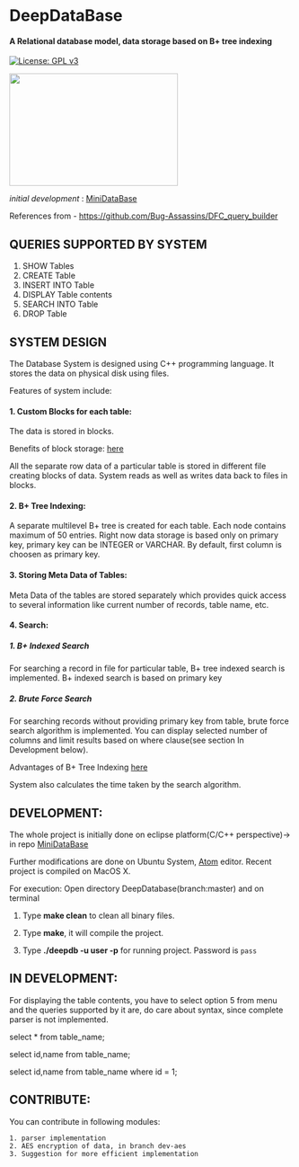 # DeepDataBase

#### A Relational database model, data storage based on B+ tree indexing

[![License: GPL v3](https://img.shields.io/badge/License-GPLv3-blue.svg)](https://www.gnu.org/licenses/gpl-3.0)

<img src="https://github.com/msdeep14/DeepDataBase/blob/master/images/deepdb.png" width="300" height="200" />

*initial development* : [MiniDataBase](https://github.com/msdeep14/MiniDataBase)

References from - https://github.com/Bug-Assassins/DFC_query_builder

## QUERIES SUPPORTED BY SYSTEM
1. SHOW Tables
2. CREATE Table
3. INSERT INTO Table
4. DISPLAY Table contents
5. SEARCH INTO Table
6. DROP Table


## SYSTEM DESIGN
The Database System is designed using C++ programming language.
It stores the data on physical disk using files.

Features of system include:

#### 1. Custom Blocks for each table:
The data is stored in blocks.  

Benefits of block storage: [here](https://en.wikipedia.org/wiki/Block_(data_storage))

All the separate row data of a particular table is stored in different file creating blocks of data. System reads as well as writes data back to files in blocks.

#### 2. B+ Tree Indexing:
A separate multilevel B+ tree is created for each table. Each node contains maximum of 50 entries. Right now data storage  is based only on primary key, primary key can be INTEGER or VARCHAR. By default, first column is choosen as primary key.

#### 3. Storing Meta Data of Tables:
Meta Data of the tables are stored separately which provides quick access to several information like current number of records, table name, etc.
 
#### 4. Search:

##### 1. B+ Indexed Search
For searching a record in file for particular table, B+ tree indexed search is implemented. B+ indexed search is based on primary key
 
##### 2. Brute Force Search
For searching records without providing primary key from table, brute force search algorithm is implemented. You can display selected number of columns and limit results based on where clause(see section In Development below).
 
Advantages of B+ Tree Indexing [here](https://www.tutorialcup.com/dbms/b-plus-tree.htm)
 
System also calculates the time taken by the search algorithm.
 
## DEVELOPMENT:
The whole project is initially done on eclipse platform(C/C++ perspective)-> in repo [MiniDataBase](https://github.com/msdeep14/MiniDataBase)

Further modifications are done on Ubuntu System, [Atom](https://atom.io/) editor. Recent project is compiled on MacOS X.

For execution: Open directory DeepDatabase(branch:master) and on terminal

1. Type **make clean** to clean all binary files.
	
2. Type **make**, it will compile the project.
	
3. Type **./deepdb -u user -p** for running project. Password is `pass`

## IN DEVELOPMENT:
For displaying the table contents, you have to select option 5 from menu and the queries supported by it are, do care about syntax, since complete parser is not implemented.

select * from table_name;

select id,name from table_name;

select id,name from table_name where id = 1;

## CONTRIBUTE:
You can contribute in following modules:

	1. parser implementation
	2. AES encryption of data, in branch dev-aes
	3. Suggestion for more efficient implementation
 
